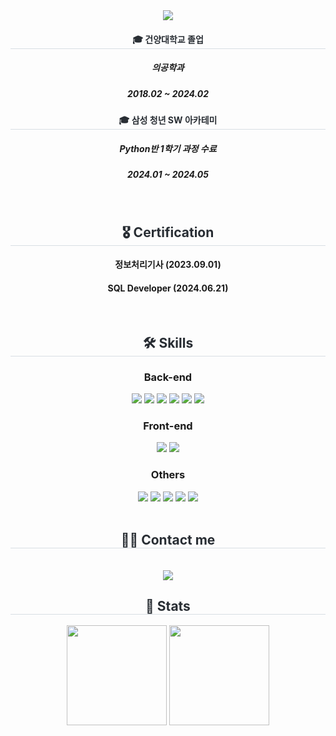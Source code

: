 <div align="center">
    <img src="https://capsule-render.vercel.app/api?type=waving&color=gradient&height=180&text=Welcome%20to%20My%20GitHub!&animation=fadeIn&fontColor=FFFFFF&fontSize=40" />
</div>

<div align="center">
    <h4 style="border-bottom: 1px solid #d8dee4; color: #282d33;"> 🎓 건양대학교 졸업 </h2>
    
##### 의공학과
##### 2018.02 ~ 2024.02
    
</div>

<div align="center">
    <h4 style="border-bottom: 1px solid #d8dee4; color: #282d33;"> 🎓 삼성 청년 SW 아카테미  </h2>
    
##### Python반 1학기 과정 수료
##### 2024.01 ~ 2024.05
  
</div>

<br>
<div align="center">
    <h2 style="border-bottom: 1px solid #d8dee4; color: #282d33;"> 🎖️ Certification </h2>
    
#### 정보처리기사 (2023.09.01)
#### SQL Developer (2024.06.21)

</div>
<br>
<div align="center">
    <h2 style="border-bottom: 1px solid #d8dee4; color: #282d33;"> 🛠️ Skills </h2>
    <div style="margin: 0 auto; text-align: center;" align="center">
        <h3>Back-end</h3>
        <img src="https://img.shields.io/badge/Java-007396?style=flat-square&logo=Java&logoColor=white">
        <img src="https://img.shields.io/badge/Spring-6DB33F?style=flat-square&logo=Spring&logoColor=white">
        <img src="https://img.shields.io/badge/Spring Boot-6DB33F?style=flat-square&logo=Spring Boot&logoColor=white">
        <img src="https://img.shields.io/badge/Elasticsearch-005571?style=flat-square&logo=Elasticsearch&logoColor=white">
        <img src="https://img.shields.io/badge/Python-3776AB?style=flat-square&logo=Python&logoColor=white">
        <img src="https://img.shields.io/badge/Django-092E20?style=flat-square&logo=Django&logoColor=white">
        <h3>Front-end</h3>
        <img src="https://img.shields.io/badge/Javascript-F7DF1E?style=flat-square&logo=Javascript&logoColor=white">
        <img src="https://img.shields.io/badge/React-61DAFB?style=flat-square&logo=React&logoColor=white">
        <h3>Others</h3>
        <img src="https://img.shields.io/badge/Git-F05032?style=flat-square&logo=Git&logoColor=white">
        <img src="https://img.shields.io/badge/Github-181717?style=flat-square&logo=Github&logoColor=white">
        <img src="https://img.shields.io/badge/Gitlab-FC6D26?style=flat-square&logo=Gitlab&logoColor=white">
        <img src="https://img.shields.io/badge/Notion-000000?style=flat-square&logo=Notion&logoColor=white">
        <img src="https://img.shields.io/badge/Jira-0052CC?style=flat-square&logo=Jira&logoColor=white">
    </div>
</div>
<br>
<div align="center">
    <h2 style="border-bottom: 1px solid #d8dee4; color: #282d33;"> 🧑‍💻 Contact me </h2> <br>
    <div align="center">
        <a href="mailto:jung1213546@gmail.com">
            <img src="https://img.shields.io/badge/Gmail-EA4335?style=flat-square&logo=Gmail&logoColor=white&link=mailto:jung1213546@gmail.com">
        </a>
    </div>
</div>

<div align= "center"> 
    <h2 style="border-bottom: 1px solid #d8dee4; color: #282d33;"> 🏅 Stats </h2> <div align= "center"> 
        <img src="https://github-readme-stats.vercel.app/api?username=jung18&bg_color=180,000000,&title_color=000000&text_color=000000" style="height: 160px;"/> 
        <img src="https://github-readme-stats.vercel.app/api/top-langs/?username=jung18&layout=compact&bg_color=180,000000,&title_color=000000&text_color=000000" style="height: 160px;"/> 
    </div> 
</div>

